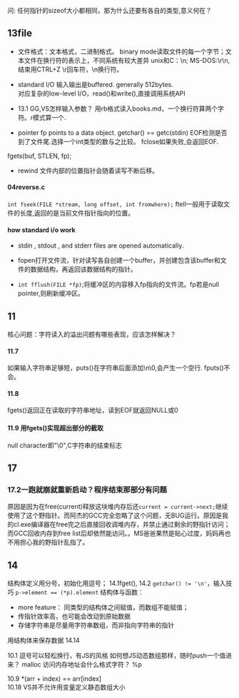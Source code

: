 问:
任何指针的sizeof大小都相同，那为什么还要有各自的类型,意义何在？




## 13file
+ 文件格式：文本格式，二进制格式。
binary mode读取文件的每一个字节；文本文件在换行符的表示上，不同系统有较大差异
unix和C：\n;   MS-DOS:\r\n,结束用CTRL+Z
\r回车符，\n换行符。

+ standard I/O  输入输出是buffered. generally 512bytes.  
对应复杂的low-level I/O，read()和write(),直接调用系统API

+ 13.1 GG,VS怎样输入参数？
用rb格式读入books.md，一个换行符算两个字符。r模式算一个.

+ pointer fp points to a data object.
getchar() == getc(stdin)
EOF检测是否到了文件尾.选择一个int类型的数与之比较。
fclose如果失败,会返回EOF.

fgets(buf, STLEN, fp);
+ rewind
文件内部的位置指针会随着读写不断后移。

#### 04reverse.c
`int fseek(FILE *stream, long offset, int fromwhere);`
ftell一般用于读取文件的长度,返回的是当前文件指针指向的位置。

#### how standard i/o work
+ stdin , stdout , and stderr files are opened automatically.
+ fopen打开文件流，针对读写各自创建一个buffer，并创建包含该buffer和文件的数据结构，再返回该数据结构的指针。


+ `int fflush(FILE *fp)`;将缓冲区的内容移入fp指向的文件流。fp若是null pointer,则刷新缓冲区。

## 11
核心问题：字符读入的溢出问题有哪些表现，应该怎样解决？

#### 11.7
如果输入字符串足够短，puts()在字符串后面添加\n\0,会产生一个空行.
fputs()不会。

#### 11.8
fgets()返回正在读取的字符串地址，读到EOF就返回NULL或0

#### 11.9 用fgets()实现超出部分的截取
null character即"\0",C字符串的结束标志




## 17
### 17.2一跑就崩就重新启动？程序结束那部分有问题
原因是因为在free(current)释放这块堆内存后还`current = current->next;`继续使用了这个野指针。而阿杰的GCC完全忽略了这个问题，无BUG运行。原因是我的cl.exe编译器在free完之后直接回收调堆内存，并禁止通过剩余的野指针访问；而GCC回收内存到free list后却依然能访问。。MS爸爸果然是贴心过度，妈妈再也不用担心我的野指针乱指了。



## 14

结构体定义用分号，初始化用逗号；
14.1fget(),  14.2 `getchar() != '\n'`，输入技巧
`p->element == (*p).element`
结构体与函数：
+ more feature： 同类型的结构体之间赋值，而数组不能赋值；
+ 传指针效率高，也可能会改动到原始数据
+ 存储字符串是尽量用字符串数组，而非指向字符串的指针

用结构体来保存数据 14.14





10.1 逗号可以轻松换行，有JS的风格
如何想JS动态数组那样，随时push一个值进来？   malloc
访问内存地址会什么格式字符？   %p

10.9 *(arr + index) == arr[index]   
10.18 VS并不允许用变量定义静态数组大小